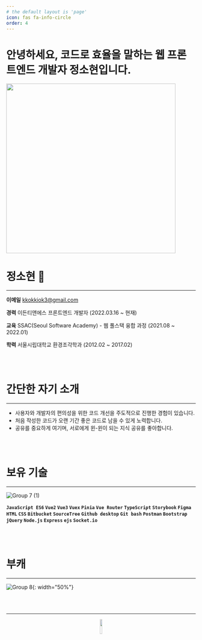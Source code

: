 ```yaml
---
# the default layout is 'page'
icon: fas fa-info-circle
order: 4
---
```


<!-- > Add Markdown syntax content to file `_tabs/about.md`{: .filepath } and it will show up on this page.
{: .prompt-tip } -->


# 안녕하세요, 코드로 효율을 말하는 웹 프론트엔드 개발자 정소현입니다.

<!-- <p align="left"><img src="https://github.com/kokiok3/kokiok3.github.io/assets/84312457/1f798545-ff7c-4223-866e-1f55f4677093" height="100px" width="300px"></p> -->
<!-- <p align="left"><img src="https://github.com/kokiok3/kokiok3.github.io/assets/84312457/57b2c3e9-30ea-4d83-9b5c-e7b58c2ce9ef" width="450px"></p> -->
<p align="left"><img src="https://github.com/kokiok3/kokiok3.github.io/assets/84312457/aca965c7-9ebb-4383-84b0-dfdb560f142d" width="450px"></p>

# 정소현 🐔

---

**이메일**        kkokkiok3@gmail.com

**경력**        이든티앤에스 프론트엔드 개발자 (2022.03.16 ~ 현재)

**교육**            SSAC(Seoul Software Academy) - 웹 풀스택 융합 과정 (2021.08 ~ 2022.01)

**학력**            서울시립대학교 환경조각학과 (2012.02 ~ 2017.02)


<br>
<br>


# 간단한 자기 소개

---

- 사용자와 개발자의 편의성을 위한 코드 개선을 주도적으로 진행한 경험이 있습니다.
- 처음 작성한 코드가 오랜 기간 좋은 코드로 남을 수 있게 노력합니다.
- 공유를 중요하게 여기며, 서로에게 윈-윈이 되는 지식 공유를 좋아합니다.

<br>
<br>

# 보유 기술

---
![Group 7 (1)](https://github.com/kokiok3/kokiok3.github.io/assets/84312457/67f5b522-fe3b-4fa6-b1bc-04feba98f7dd)






**`JavaScript ES6`  `Vue2`  `Vue3`  `Vuex`  `Pinia`  `Vue Router`  `TypeScript`  `Storybook`  `Figma`  `HTML` `CSS`  `Bitbucket`  `SourceTree`  `Github desktop`  `Git bash`  `Postman` `Bootstrap`  `jQuery` `Node.js`  `Express`  `ejs`  `Socket.io`**

<br>
<br>

# 부캐

---
![Group 8](https://github.com/kokiok3/kokiok3.github.io/assets/84312457/7280324a-39a6-4fc7-8878-64c146a320fa){: width="50%"}

<br>
<br>

---
<p align="center"><img src="https://github.com/kokiok3/kokiok3.github.io/assets/84312457/bd0453d0-f417-4c99-b241-39bf8a256f6e" width="10%"></p>
